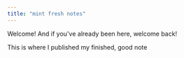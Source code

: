 ```yaml
---
title: "mint fresh notes"
---
```


Welcome! And if you've already been here, welcome back! 

This is where I published my finished, good note